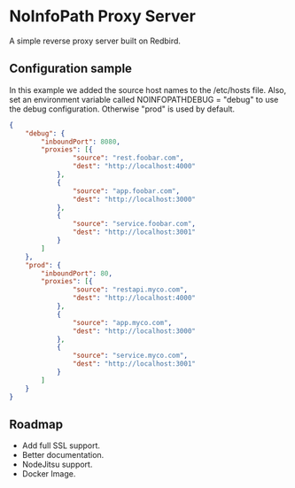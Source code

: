 # NoInfoPath Proxy Server

A simple reverse proxy server built on Redbird.

## Configuration sample

In this example we added the source host names to the /etc/hosts file. Also,
set an environment variable called NOINFOPATHDEBUG = "debug" to use the
debug configuration. Otherwise "prod" is used by default.

```json
{
	"debug": {
		"inboundPort": 8080,
		"proxies": [{
				"source": "rest.foobar.com",
				"dest": "http://localhost:4000"
			},
			{
				"source": "app.foobar.com",
				"dest": "http://localhost:3000"
			},
			{
				"source": "service.foobar.com",
				"dest": "http://localhost:3001"
			}
		]
	},
	"prod": {
		"inboundPort": 80,
		"proxies": [{
				"source": "restapi.myco.com",
				"dest": "http://localhost:4000"
			},
			{
				"source": "app.myco.com",
				"dest": "http://localhost:3000"
			},
			{
				"source": "service.myco.com",
				"dest": "http://localhost:3001"
			}
		]
	}
}
```

## Roadmap

- Add full SSL support.
- Better documentation.
- NodeJitsu support.
- Docker Image.


